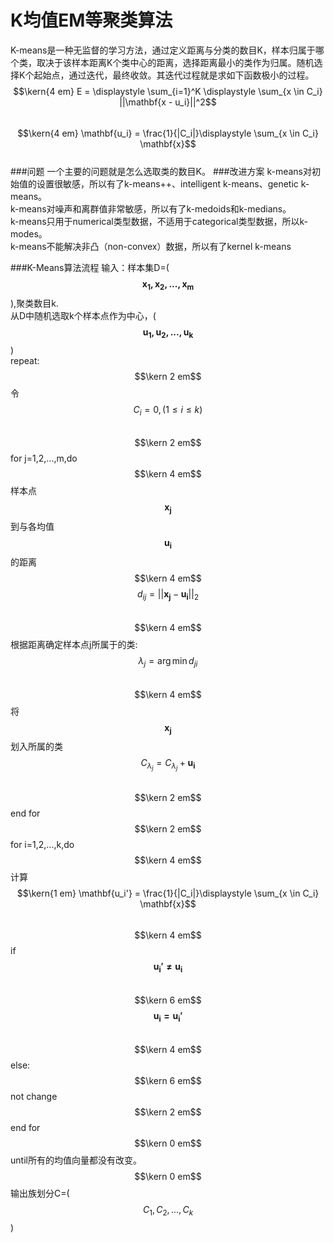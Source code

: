 # K均值EM等聚类算法
K-means是一种无监督的学习方法，通过定义距离与分类的数目K，样本归属于哪个类，取决于该样本距离K个类中心的距离，选择距离最小的类作为归属。随机选择K个起始点，通过迭代，最终收敛。其迭代过程就是求如下函数极小的过程。  
$$\kern{4 em} E = \displaystyle \sum_{i=1}^K \displaystyle \sum_{x \in C_i} ||\mathbf{x - u_i}||^2$$   
$$\kern{4 em} \mathbf{u_i} = \frac{1}{|C_i|}\displaystyle \sum_{x \in C_i} \mathbf{x}$$    
###问题
一个主要的问题就是怎么选取类的数目K。
###改进方案
k-means对初始值的设置很敏感，所以有了k-means++、intelligent k-means、genetic k-means。   
k-means对噪声和离群值非常敏感，所以有了k-medoids和k-medians。    
k-means只用于numerical类型数据，不适用于categorical类型数据，所以k-modes。   
k-means不能解决非凸（non-convex）数据，所以有了kernel k-means  

###K-Means算法流程
输入：样本集D=($$\mathbf{x_1,x_2,...,x_m}$$),聚类数目k.    
从D中随机选取k个样本点作为中心，($$\mathbf{u_1,u_2,...,u_k}$$)    
repeat:   
$$\kern 2 em$$令$$C_i = 0, (1 \le i \le k)$$    
$$\kern 2 em$$for j=1,2,...,m,do   
$$\kern 4 em$$ 样本点$$\mathbf{x_j}$$到与各均值$$\mathbf{u_i}$$的距离   
$$\kern 4 em$$ $$d_{ij} = ||\mathbf{x_j}-\mathbf{u_i}||_2$$       
$$\kern 4 em$$根据距离确定样本点j所属于的类:$$\lambda_j = \arg \min d_{ji}$$    
$$\kern 4 em$$将$$\mathbf{x_j}$$划入所属的类$$C_{\lambda_j} =C_{\lambda_j}+\mathbf{u_i}$$  
$$\kern 2 em$$end for  
$$\kern 2 em$$for i=1,2,...,k,do  
$$\kern 4 em$$计算$$\kern{1 em} \mathbf{u_i'} = \frac{1}{|C_i|}\displaystyle \sum_{x \in C_i}  \mathbf{x}$$    
$$\kern 4 em$$if $$\mathbf{u_i' \ne u_i}$$  
$$\kern 6 em$$ $$\mathbf{u_i = u_i'}$$   
$$\kern 4 em$$else:   
$$\kern 6 em$$not change   
$$\kern 2 em$$end for   
$$\kern 0 em$$until所有的均值向量都没有改变。   
$$\kern 0 em$$输出族划分C=($$C_1,C_2,...,C_k$$)   























